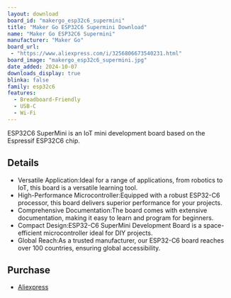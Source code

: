 ```yaml
---
layout: download
board_id: "makergo_esp32c6_supermini"
title: "Maker Go ESP32C6 Supermini Download"
name: "Maker Go ESP32C6 Supermini"
manufacturer: "Maker Go"
board_url:
 - "https://www.aliexpress.com/i/3256806673540231.html"
board_image: "makergo_esp32c6_supermini.jpg"
date_added: 2024-10-07
downloads_display: true
blinka: false
family: esp32c6
features:
  - Breadboard-Friendly
  - USB-C
  - Wi-Fi
---
```


ESP32C6 SuperMini is an IoT mini development board based on the Espressif ESP32C6 chip.

## Details
- Versatile Application:Ideal for a range of applications, from robotics to IoT, this board is a versatile learning tool.
- High-Performance Microcontroller:Equipped with a robust ESP32-C6 processor, this board delivers superior performance for your projects.
- Comprehensive Documentation:The board comes with extensive documentation, making it easy to learn and program for beginners.
- Compact Design:ESP32-C6 SuperMini Development Board is a space-efficient microcontroller ideal for DIY projects.
- Global Reach:As a trusted manufacturer, our ESP32-C6 board reaches over 100 countries, ensuring global accessibility.

## Purchase
* [Aliexpress](https://www.aliexpress.com/i/3256806673540231.html)
